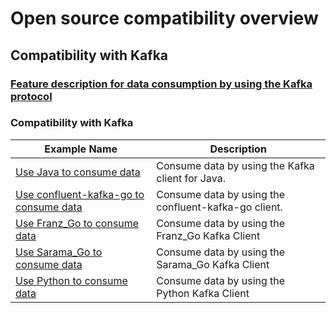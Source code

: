 # Open source compatibility overview

## Compatibility with Kafka

### [Feature description for data consumption by using the Kafka protocol](./overview.md)

### Compatibility with Kafka

| Example Name                                                              | Description                                          |
| ------------------------------------------------------------------------- | ---------------------------------------------------- |
| [Use Java to consume data](./java_kafka_consume.md)                       | Consume data by using the Kafka client for Java.     |
| [Use confluent-kafka-go to consume data](./confluent_go_kafka_consume.md) | Consume data by using the confluent-kafka-go client. |
| [Use Franz_Go to consume data](./franz_go_kafka_consume.md)               | Consume data by using the Franz_Go Kafka Client      |
| [Use Sarama_Go to consume data](./sarama_go_kafka_consume.md)             | Consume data by using the Sarama_Go Kafka Client     |
| [Use Python to consume data](./franz_go_kafka_consume.md)                 | Consume data by using the Python Kafka Client        |
